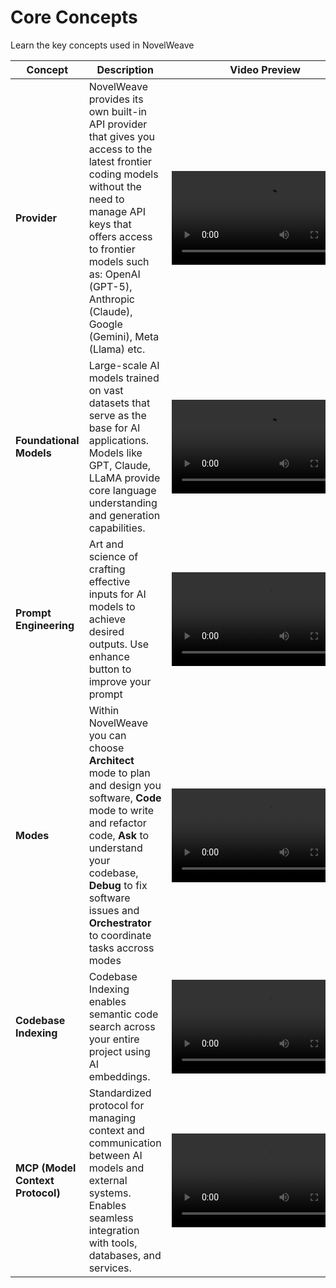 # Core Concepts

Learn the key concepts used in NovelWeave

| Concept                          | Description                                                                                                                                                                                                                                                            | Video Preview                                                                                                                                         |
| -------------------------------- | ---------------------------------------------------------------------------------------------------------------------------------------------------------------------------------------------------------------------------------------------------------------------- | ----------------------------------------------------------------------------------------------------------------------------------------------------- |
| **Provider**                     | NovelWeave provides its own built-in API provider that gives you access to the latest frontier coding models without the need to manage API keys that offers access to frontier models such as: OpenAI (GPT-5), Anthropic (Claude), Google (Gemini), Meta (Llama) etc. | <video width="300" controls><source src="/docs/videos/Provider.mp4" type="video/mp4"/>Checkpoint reasoning demo showing concurrent file edits</video> |
| **Foundational Models**          | Large-scale AI models trained on vast datasets that serve as the base for AI applications. Models like GPT, Claude, LLaMA provide core language understanding and generation capabilities.                                                                             | <video width="300" controls><source src="/docs/videos/Models.mp4" type="video/mp4"/>Foundation model</video>                                          |
| **Prompt Engineering**           | Art and science of crafting effective inputs for AI models to achieve desired outputs. Use enhance button to improve your prompt                                                                                                                                       | <video width="300" controls><source src="/docs/videos/Prompt.mp4" type="video/mp4"/></video>                                                          |
| **Modes**                        | Within NovelWeave you can choose **Architect** mode to plan and design you software, **Code** mode to write and refactor code, **Ask** to understand your codebase, **Debug** to fix software issues and **Orchestrator** to coordinate tasks accross modes            | <video width="300" controls><source src="/docs/videos/Modes.mp4" type="video/mp4"/></video>                                                           |
| **Codebase Indexing**            | Codebase Indexing enables semantic code search across your entire project using AI embeddings.                                                                                                                                                                         | <video width="300" controls><source src="/docs/videos/Indexing.mp4"/>Codebase structure mapping and navigation</video>                                |
| **MCP (Model Context Protocol)** | Standardized protocol for managing context and communication between AI models and external systems. Enables seamless integration with tools, databases, and services.                                                                                                 | <video width="300" controls><source src="/docs/videos/MCP.mp4" type="video/mp4"/>MCP demo</video>                                                     |
